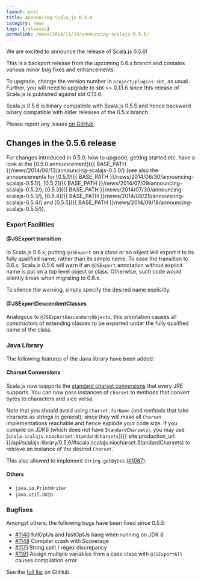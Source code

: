 ```yaml
---
layout: post
title: Announcing Scala.js 0.5.6
category: news
tags: [releases]
permalink: /news/2014/11/19/announcing-scalajs-0.5.6/
---
```



We are excited to announce the release of Scala.js 0.5.6!

This is a backport release from the upcoming 0.6.x branch and contains various minor bug fixes and enhancements.
<!--more-->

To upgrade, change the version number in `project/plugins.sbt`, as usual. Further, you will need to upgrade to sbt >= 0.13.6 since this release of Scala.js is published against sbt 0.13.6.

Scala.js 0.5.6 is binary compatible with Scala.js 0.5.5 and hence backward binary compatible with older releases of the 0.5.x branch.

Please report any issues [on GitHub](https://github.com/scala-js/scala-js/issues).

## Changes in the 0.5.6 release

For changes introduced in 0.5.0, how to upgrade, getting started etc. have a look at the [0.5.0 announcement]({{ BASE_PATH }}/news/2014/06/13/announcing-scalajs-0.5.0/) (see also the announcements for [0.5.1]({{ BASE_PATH }}/news/2014/06/30/announcing-scalajs-0.5.1/), [0.5.2]({{ BASE_PATH }}/news/2014/07/09/announcing-scalajs-0.5.2/), [0.5.3]({{ BASE_PATH }}/news/2014/07/30/announcing-scalajs-0.5.3/), [0.5.4]({{ BASE_PATH }}/news/2014/08/29/announcing-scalajs-0.5.4/) and [0.5.5]({{ BASE_PATH }}/news/2014/09/18/announcing-scalajs-0.5.5/)).

### Export Facilities

#### @JSExport transition

In Scala.js 0.6.x, putting `@JSExport` on a class or an object will export it to its fully qualified name, rather than its simple name. To ease the transition to 0.6.x, Scala.js 0.5.6 will warn if an `@JSExport` annotation without explicit name is put on a top level object or class. Otherwise, such code would silently break when migrating to 0.6.x.

To silence the warning, simply specify the desired name explicitly.

#### @JSExportDescendentClasses

Analogous to `@JSExportDescendentObjects`, this annotation causes all constructors of extending classes to be exported under the fully qualified name of the class.

### Java Library

The following features of the Java library have been added:

#### Charset Conversions

Scala.js now supports the [standard charset conversions](https://docs.oracle.com/javase/7/docs/api/index.html?java/nio/charset/StandardCharsets.html) that every JRE supports. You can now pass instances of `Charset` to methods that convert bytes to characters and vice versa.

Note that you should avoid using `Charset.forName` (and methods that take charsets as strings in general), since they will make all `Charset` implementations reachable and hence explode your code size. If you compile on JDK6 (which does not have `StandardCharsets`), you may use [`scala.scalajs.niocharset.StandardCharsets`]({{ site.production_url }}/api/scalajs-library/0.5.6/#scala.scalajs.niocharset.StandardCharsets) to retrieve an instance of the desired `Charset`.

This also allowed to implement `String.getBytes` ([#1087](https://github.com/scala-js/scala-js/issues/1087)).

#### Others

- `java.io.PrintWriter`
- `java.util.UUID`

### Bugfixes

Amongst others, the following bugs have been fixed since 0.5.5:

- [#1140](https://github.com/scala-js/scala-js/issues/1140) fullOptJs and fastOptJs hang when running on JDK 8
- [#1148](https://github.com/scala-js/scala-js/issues/1148) Compiler crash with Scoverage
- [#1171](https://github.com/scala-js/scala-js/issues/1171) String.split / regex discrepancy
- [#1191](https://github.com/scala-js/scala-js/issues/1191) Assign multiple variables from a case class with `@JSExportAll` causes compilation error

See the [full list](https://github.com/scala-js/scala-js/issues?page=1&q=is%3Aissue+is%3Aclosed+milestone%3Av0.5.6) on GitHub.
